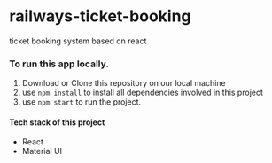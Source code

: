 # railways-ticket-booking
ticket booking system based on react
### To run this app locally.
1) Download or Clone this repository on our local machine
2) use `npm install` to install all dependencies involved in this project
3) use `npm start` to run the project.

#### Tech stack of this project
- React
- Material UI
